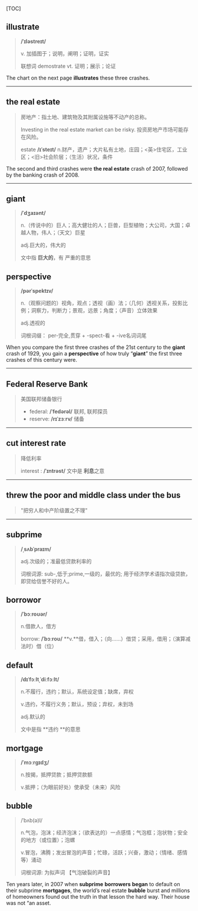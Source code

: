 [TOC]

## illustrate

> **/ˈɪləstreɪt/**
>
> v. 加插图于；说明，阐明；证明，证实
>
> 联想词 demostrate vt. 证明；展示；论证

The chart on the next page **illustrates** these three crashes.

---

## the real estate

> 房地产：指土地、建筑物及其附属设施等不动产的总称。
>
> Investing in the real estate market can be risky.
> 投资房地产市场可能存在风险。
>
> estate **/ɪˈsteɪt/**
> n.财产，遗产；大片私有土地，庄园；<英>住宅区，工业区；<旧>社会阶层；（生活）状况，条件

The second and third crashes were **the real estate** crash of 2007, followed by the banking crash of 2008.

---

## giant

> **/ˈdʒaɪənt/**
>
> n.（传说中的）巨人；高大健壮的人；巨兽，巨型植物；大公司，大国；卓越人物，伟人；（天文）巨星
>
> adj.巨大的，伟大的
>
> 文中指  **巨大的**，有 严重的意思

## perspective

> **/pərˈspektɪv/**
>
> n.（观察问题的）视角，观点；透视（画）法；（几何）透视关系，投影比例；洞察力，判断力；景观，远景；角度；（声音）立体效果
>
> adj.透视的
>
> 词根词缀： per-完全,贯穿 + -spect-看 + -ive名词词尾

When you compare the first three crashes of the 21st century to the **giant** crash of 1929, you gain a **perspective** of how truly “**giant**” the first three crashes of this century were.

---

## Federal Reserve Bank

> 美国联邦储备银行
>
> - federal: **/ˈfedərəl/** 联邦, 联邦探员
> - reserve: **/rɪˈzɜːrv/** 储备

---

## cut interest rate

> 降低利率
>
> interest : **/ˈɪntrəst/** 文中是 **利息**之意

---

## threw the poor and middle class under the bus

>  "把穷人和中产阶级置之不理"

---

## subprime

> **/ˌsʌbˈpraɪm/**
>
> adj.次级的；准最低贷款利率的
>
> 词根词源:
> sub-,低于;prime,一级的，最优的;
> 用于经济学术语指次级贷款，即贷给信誉不好的人。

## borrowor

> **/ˈbɔːroʊər/**
>
> n.借款人，借方
>
> borrow: **/ˈbɔːroʊ/**  **v.**借，借入；（向……）借贷；采用，借用；（演算减法时）借（位）

## default

> **/dɪˈfɔːltˌˈdiːfɔːlt/**
>
> n.不履行，违约；默认，系统设定值；缺席，弃权
>
> v.违约，不履行义务；默认，预设；弃权，未到场
>
> adj.默认的
>
> 文中是指 **违约 **的意思

## mortgage

> **/ˈmɔːrɡɪdʒ/**
>
> n.按揭，抵押贷款；抵押贷款额
>
> v.抵押；（为眼前好处）使承受（未来）风险

## bubble

> /ˈbʌb(ə)l/
>
> n.气泡，泡沫；经济泡沫；（欲表达的）一点感情；气泡框；泡状物；安全的地方（或位置）；泡螺
>
> v.冒泡，沸腾；发出冒泡的声音；忙碌，活跃；兴奋，激动；（情绪、感情等）涌动
>
> 词根词源: 为拟声词 【气泡破裂的声音】

Ten years later, in 2007 when **subprime** **borrowers** **began** to default on their subprime **mortgages**, the world’s real estate **bubble** burst and millions of homeowners found out the truth in that lesson the hard way. Their house was not “an asset.

